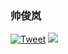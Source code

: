 ### 帅俊岚

[![Tweet](https://img.shields.io/twitter/url/http/shields.io.svg?style=social)](https://twitter.com/ShuaiJunlan) [![](https://img.shields.io/twitter/follow/ShuaiJunlan.svg?label=Follow&style=social&logoWidth=0)](https://twitter.com/intent/follow?screen_name=ShuaiJunlan)


